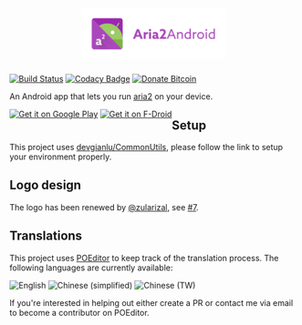 <h1 align=center>
<img src="Graphics/logo/horizontal.png" width=50%>
</h1>

[![Build Status](https://travis-ci.com/devgianlu/Aria2Android.svg?branch=master)](https://travis-ci.com/devgianlu/Aria2Android)
[![Codacy Badge](https://api.codacy.com/project/badge/Grade/d912003e65614572af2da5c2c4b71ef8)](https://www.codacy.com/manual/devgianlu/Aria2Android?utm_source=github.com&amp;utm_medium=referral&amp;utm_content=devgianlu/Aria2Android&amp;utm_campaign=Badge_Grade)
[![Donate Bitcoin](https://img.shields.io/badge/donate-bitcoin-orange.svg)](https://gianlu.xyz/donate/)

An Android app that lets you run [aria2](https://github.com/aria2/aria2) on your device.

<div style='float:left'>
<a href='https://play.google.com/store/apps/details?id=com.gianlu.aria2android&pcampaignid=MKT-Other-global-all-co-prtnr-py-PartBadge-Mar2515-1'><img alt='Get it on Google Play' src='https://play.google.com/intl/en_us/badges/images/generic/en_badge_web_generic.png' width='25%' /></a>
<a href='https://f-droid.org/app/com.gianlu.aria2android'><img src='https://f-droid.org/badge/get-it-on.png' alt='Get it on F-Droid' width='25%' /></a>
</div>

## Setup
This project uses [devgianlu/CommonUtils](https://github.com/devgianlu/CommonUtils), please follow the link to setup your environment properly.

## Logo design
The logo has been renewed by [@zularizal](https://github.com/zularizal), see [#7](https://github.com/devgianlu/Aria2Android/issues/7).

## Translations
This project uses [POEditor](https://poeditor.com/) to keep track of the translation process. The following languages are currently available:

![English](https://gianlu.xyz/poeditor-badge?id=287723&lang=en)
![Chinese (simplified)](https://gianlu.xyz/poeditor-badge?id=287723&lang=zh-Hans)
![Chinese (TW)](https://gianlu.xyz/poeditor-badge?id=287723&lang=zh-TW)

If you're interested in helping out either create a PR or contact me via email to become a contributor on POEditor.
